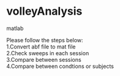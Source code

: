 # volleyAnalysis
matlab

Please follow the steps below:  
1.Convert abf file to mat file  
2.Check sweeps in each session  
3.Compare between sessions  
4.Compare between condtions or subjects  
